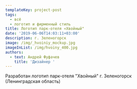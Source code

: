 ```yaml
---
templateKey: project-post
tags:
  - всё
  - логотип и фирменный стиль
title: Логотип парк-отеля «Хвойный"
date: '2019-06-06T14:03:11+03:00'
description: г. Зеленогорск
image: /img/_hvoiniy_mockup.jpg
imageInList: /img/hvoiny_400.jpg
authors:
  - text: Андрей Фуфачев
    title: 'Дизайнер '
---
```

Разработан логотип парк-отеля "Хвойный" г. Зеленогорск (Ленинградская область)
